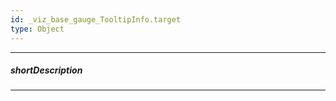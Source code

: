 ```yaml
---
id: _viz_base_gauge_TooltipInfo.target
type: Object
---
```

---
##### shortDescription
<!-- Description goes here -->

---
<!-- Description goes here -->